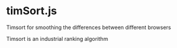 # timSort.js

Timsort for smoothing the differences between different browsers

Timsort is an industrial ranking algorithm
